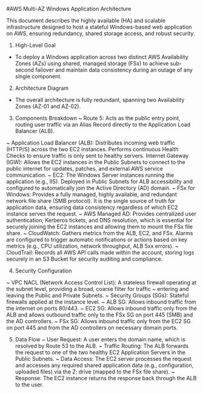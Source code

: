 #AWS Multi-AZ Windows Application Architecture

This document describes the highly available (HA) and scalable infrastructure designed to host a stateful Windows-based web application on AWS, ensuring redundancy, shared storage access, and robust security.

1. High-Level Goal
- To deploy a Windows application across two distinct AWS Availability Zones (AZs) using shared, managed storage (FSx) to achieve sub-second failover and maintain data consistency during an outage of any single component.

2. Architecture Diagram
- The overall architecture is fully redundant, spanning two Availability Zones (AZ-01 and AZ-02).

3. Components Breakdown
~ Route 5: Acts as the public entry point, routing user traffic via an Alias Record directly to the Application Load Balancer (ALB).

~ Application Load Balancer (ALB): Distributes incoming web traffic (HTTP/S) across the two EC2 instances. Performs continuous Health Checks to ensure traffic is only sent to healthy servers.
Internet Gateway (IGW): Allows the EC2 instances in the Public Subnets to connect to the public internet for updates, patches, and external AWS service communication.
~ EC2: The Windows Server instances running the application (e.g., IIS). Deployed in Public Subnets for ALB accessibility and configured to automatically join the Active Directory (AD) domain.
~ FSx for Windows: Provides a fully managed, highly available, and redundant network file share (SMB protocol). It is the single source of truth for application data, ensuring data consistency regardless of which EC2 instance serves the request.
~ AWS Managed AD: Provides centralized user authentication, Kerberos tickets, and DNS resolution, which is essential for securely joining the EC2 instances and allowing them to mount the FSx file share.
~ CloudWatch: Gathers metrics from the ALB, EC2, and FSx. Alarms are configured to trigger automatic notifications or actions based on key metrics (e.g., CPU utilization, network throughput, ALB 5xx errors).
~ CloudTrail: Records all AWS API calls made within the account, storing logs securely in an S3 Bucket for security auditing and compliance.

4. Security Configuration

~ VPC NACL (Network Access Control List): A stateless firewall operating at the subnet level, providing a broad, coarse filter for traffic ~ entering and leaving the Public and Private Subnets.
~ Security Groups (SGs): Stateful firewalls applied at the instance level.
~ ALB SG: Allows inbound traffic from the internet on ports 80/443.
~ EC2 SG: Allows inbound traffic only from the ALB and allows outbound traffic only to the FSx SG on port 445 (SMB) and the AD controllers.
~ FSx SG: Allows inbound traffic only from the EC2 SG on port 445 and from the AD controllers on necessary domain ports.

5. Data Flow
~ User Request: A user enters the domain name, which is resolved by Route 53 to the ALB.
~ Traffic Routing: The ALB forwards the request to one of the two healthy EC2 Application Servers in the Public Subnets.
~ Data Access: The EC2 server processes the request and accesses any required shared application data (e.g., configuration, uploaded files) via the Z: drive (mapped to the FSx file share).
~ Response: The EC2 instance returns the response back through the ALB to the user.
